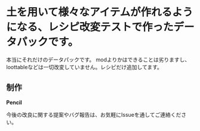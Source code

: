 # 土を用いて様々なアイテムが作れるようになる、レシピ改変テストで作ったデータパックです。
本当にそれだけのデータパックです。
modよりかはできることは劣りますし、loottableなどは一切改変していません。レシピだけ追加してます。

## 制作
**Pencil**

今後の改良に関する提案やバグ報告は、お気軽にIssueを通してご連絡ください。
